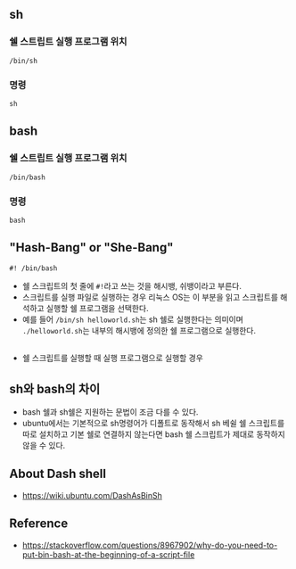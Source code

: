 ## sh
### 쉘 스트립트 실행 프로그램 위치
```
/bin/sh
```

### 명령
```
sh
```

## bash
### 쉘 스트립트 실행 프로그램 위치
```
/bin/bash
```

### 명령
```
bash
```

##  "Hash-Bang" or "She-Bang"
```
#! /bin/bash
```
- 쉘 스크립트의 첫 줄에 `#!`라고 쓰는 것을 해시뱅, 쉬뱅이라고 부른다.
- 스크립트를 실행 파일로 실행하는 경우 리눅스 OS는 이 부분을 읽고 스크립트를 해석하고 실행할 쉘 프로그램을 선택한다.
- 예를 들어 `/bin/sh helloworld.sh`는 sh 쉘로 실행한다는 의미이며 `./helloworld.sh`는 내부의 해시뱅에 정의한 쉘 프로그램으로 실행한다.

## 
- 쉘 스크립트를 실행할 때 실행 프로그램으로 실행할 경우

## sh와 bash의 차이
- bash 쉘과 sh쉘은 지원하는 문법이 조금 다를 수 있다.
- ubuntu에서는 기본적으로 sh명령어가 디폴트로 동작해서 sh 베쉴 쉘 스크립트를 따로 설치하고 기본 쉘로 연결하지 않는다면 bash 쉘 스크립트가 제대로 동작하지 않을 수 있다.

## About Dash shell
- https://wiki.ubuntu.com/DashAsBinSh

## Reference
- https://stackoverflow.com/questions/8967902/why-do-you-need-to-put-bin-bash-at-the-beginning-of-a-script-file
